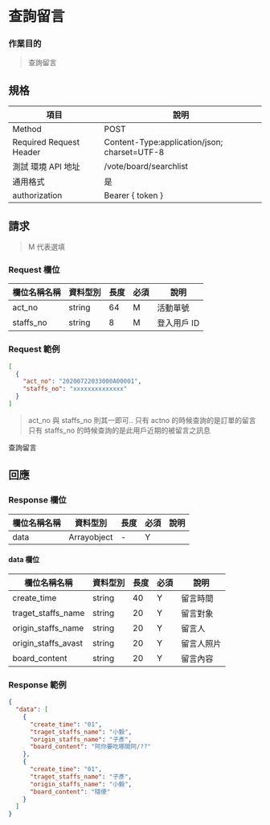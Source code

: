 # 查詢留言

### 作業目的

> 查詢留言

## 規格

| 項目                    | 說明                                         |
| ----------------------- | -------------------------------------------- |
| Method                  | POST                                         |
| Required Request Header | Content-Type:application/json; charset=UTF-8 |
| 測試 環境 API 地址      | /vote/board/searchlist                       |
| 通用格式                | 是                                           |
| authorization           | Bearer { token }                             |

## 請求

> M 代表選填

### Request 欄位

| 欄位名稱名稱 | 資料型別 | 長度 | 必須 | 說明        |
| ------------ | -------- | ---- | ---- | ----------- |
| act_no       | string   | 64   | M    | 活動單號    |
| staffs_no    | string   | 8    | M    | 登入用戶 ID |

### Request 範例

```json
[
  {
    "act_no": "20200722033000A00001",
    "staffs_no": "xxxxxxxxxxxxxx"
  }
]
```

> act_no 與 staffs_no 則其一即可..
> 只有 actno 的時候查詢的是訂單的留言
> 只有 staffs_no 的時候查詢的是此用戶近期的被留言之訊息

查詢留言

## 回應

### Response 欄位

| 欄位名稱名稱 | 資料型別    | 長度 | 必須 | 說明 |
| ------------ | ----------- | ---- | ---- | ---- |
| data         | Arrayobject | -    | Y    |      |

#### data 欄位

| 欄位名稱名稱        | 資料型別 | 長度 | 必須 | 說明       |
| ------------------- | -------- | ---- | ---- | ---------- |
| create_time         | string   | 40   | Y    | 留言時間   |
| traget_staffs_name  | string   | 20   | Y    | 留言對象   |
| origin_staffs_name  | string   | 20   | Y    | 留言人     |
| origin_staffs_avast | string   | 20   | Y    | 留言人照片 |
| board_content       | string   | 20   | Y    | 留言內容   |

### Response 範例

```json
{
  "data": [
    {
      "create_time": "01",
      "traget_staffs_name": "小毅",
      "origin_staffs_name": "子彥",
      "board_content": "阿你要吃哪間阿/??"
    },
    {
      "create_time": "01",
      "traget_staffs_name": "子彥",
      "origin_staffs_name": "小毅",
      "board_content": "隨便"
    }
  ]
}
```
